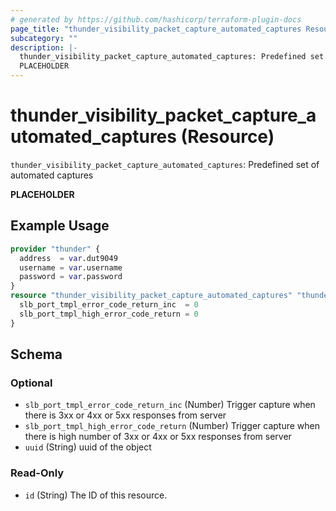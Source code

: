 ```yaml
---
# generated by https://github.com/hashicorp/terraform-plugin-docs
page_title: "thunder_visibility_packet_capture_automated_captures Resource - terraform-provider-thunder"
subcategory: ""
description: |-
  thunder_visibility_packet_capture_automated_captures: Predefined set of automated captures
  PLACEHOLDER
---
```


# thunder_visibility_packet_capture_automated_captures (Resource)

`thunder_visibility_packet_capture_automated_captures`: Predefined set of automated captures

__PLACEHOLDER__

## Example Usage

```terraform
provider "thunder" {
  address  = var.dut9049
  username = var.username
  password = var.password
}
resource "thunder_visibility_packet_capture_automated_captures" "thunder_visibility_packet_capture_automated_captures" {
  slb_port_tmpl_error_code_return_inc  = 0
  slb_port_tmpl_high_error_code_return = 0
}
```

<!-- schema generated by tfplugindocs -->
## Schema

### Optional

- `slb_port_tmpl_error_code_return_inc` (Number) Trigger capture when there is 3xx or 4xx or 5xx responses from server
- `slb_port_tmpl_high_error_code_return` (Number) Trigger capture when there is high number of 3xx or 4xx or 5xx responses from server
- `uuid` (String) uuid of the object

### Read-Only

- `id` (String) The ID of this resource.


